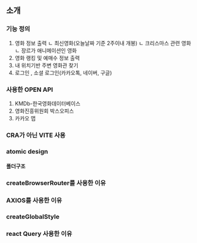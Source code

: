 
## 소개


### 기능 정의
1. 영화 정보 출력 
 ㄴ 최신영화(오늘날짜 기준 2주이내 개봉)
 ㄴ 크리스마스 관련 영화
 ㄴ 장르가 애니메이션인 영화
2. 영화 랭킹 및 예매수 정보 출력
3. 내 위치기반 주변 영화관 찾기
4. 로그인 , 소셜 로그인(카카오톡, 네이버, 구글)


### 사용한 OPEN API

1. KMDb-한국영화데이터베이스 
2. 영화진흥위원회 박스오피스
3. 카카오 맵 


### CRA가 아닌 VITE 사용



### atomic design 


#### 폴더구조

### createBrowserRouter를 사용한 이유

### AXIOS를 사용한 이유

### createGlobalStyle

### react Query 사용한 이유



